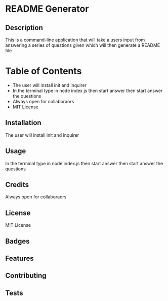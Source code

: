 # README Generator


  ## Description
  This is a command-line application that will take a users input from answering a series of questions given which will then generate a README file


  # Table of Contents
  * The user will install init and inquirer
  * In the terminal type in node index.js then start answer then start answer the questions
  * Always open for collaboraors
  * MIT License

  ## Installation
  The user will install init and inquirer

  ## Usage
  In the terminal type in node index.js then start answer then start answer the questions

  ## Credits
  Always open for collaboraors

  ## License
  MIT License

  ## Badges


  ## Features


  ## Contributing


  ## Tests


